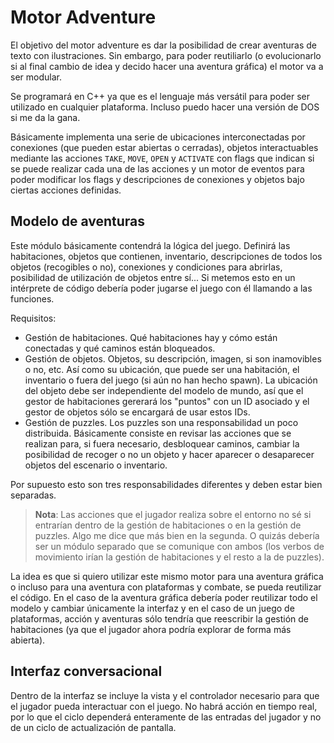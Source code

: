 Motor Adventure
===============

El objetivo del motor adventure es dar la posibilidad de crear aventuras de texto con
ilustraciones. Sin embargo, para poder reutiliarlo (o evolucionarlo si al final cambio de
idea y decido hacer una aventura gráfica) el motor va a ser modular.

Se programará en C++ ya que es el lenguaje más versátil para poder ser utilizado en
cualquier plataforma. Incluso puedo hacer una versión de DOS si me da la gana.

Básicamente implementa una serie de ubicaciones interconectadas por conexiones (que pueden
estar abiertas o cerradas), objetos interactuables mediante las acciones `TAKE`, `MOVE`,
`OPEN` y `ACTIVATE` con flags que indican si se puede realizar cada una de las acciones y
un motor de eventos para poder modificar los flags y descripciones de conexiones y objetos
bajo ciertas acciones definidas.

Modelo de aventuras
-------------------

Este módulo básicamente contendrá la lógica del juego. Definirá las habitaciones, objetos que
contienen, inventario, descripciones de todos los objetos (recogibles o no), conexiones y
condiciones para abrirlas, posibilidad de utilización de objetos entre sí... Si metemos
esto en un intérprete de código debería poder jugarse el juego con él llamando a las
funciones.

Requisitos:

- Gestión de habitaciones. Qué habitaciones hay y cómo están conectadas y qué caminos
están bloqueados.
- Gestión de objetos. Objetos, su descripción, imagen, si son inamovibles o no, etc. Así
como su ubicación, que puede ser una habitación, el inventario o fuera del juego (si aún
no han hecho spawn). La ubicación del objeto debe ser independiente del modelo de mundo, así
que el gestor de habitaciones gererará los "puntos" con un ID asociado y el gestor de objetos
sólo se encargará de usar estos IDs.
- Gestión de puzzles. Los puzzles son una responsabilidad un poco distribuida. Básicamente
consiste en revisar las acciones que se realizan para, si fuera necesario, desbloquear
caminos, cambiar la posibilidad de recoger o no un objeto y hacer aparecer o desaparecer
objetos del escenario o inventario.

Por supuesto esto son tres responsabilidades diferentes y deben estar bien separadas.
> **Nota**: Las acciones que el jugador realiza sobre el entorno no sé si entrarían dentro
de la gestión de habitaciones o en la gestión de puzzles. Algo me dice que más bien en la
segunda. O quizás debería ser un módulo separado que se comunique con ambos (los verbos de
movimiento irían la gestión de habitaciones y el resto a la de puzzles).

La idea es que si quiero utilizar este mismo motor para una aventura gráfica o incluso para
una aventura con plataformas y combate, se pueda reutilizar el código. En el caso de la
aventura gráfica debería poder reutilizar todo el modelo y cambiar únicamente la interfaz y en
el caso de un juego de plataformas, acción y aventuras sólo tendría que reescribir la gestión
de habitaciones (ya que el jugador ahora podría explorar de forma más abierta).

Interfaz conversacional
-----------------------

Dentro de la interfaz se incluye la vista y el controlador necesario para que el jugador
pueda interactuar con el juego. No habrá acción en tiempo real, por lo que el ciclo
dependerá enteramente de las entradas del jugador y no de un ciclo de actualización de
pantalla.
